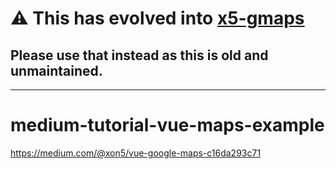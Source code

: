 # :warning: This has evolved into [x5-gmaps](https://github.com/xon52/x5-gmaps)
## Please use that instead as this is old and unmaintained.

---

# medium-tutorial-vue-maps-example
https://medium.com/@xon5/vue-google-maps-c16da293c71
